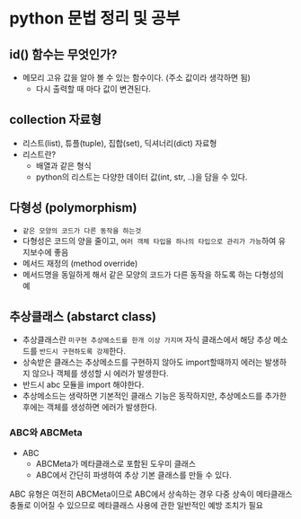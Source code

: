 # python 문법 정리 및 공부

## id() 함수는 무엇인가?

- 메모리 고유 값을 알아 볼 수 있는 함수이다. (주소 값이라 생각하면 됨)
  - 다시 출력할 때 마다 값이 변견된다.

## collection 자료형

- 리스트(list), 튜플(tuple), 집합(set), 딕셔너리(dict) 자료형
- 리스트란?
  - 배열과 같은 형식
  - python의 리스트는 다양한 데이터 값(int, str, ..)을 담을 수 있다.

## 다형성 (polymorphism)

- `같은 모양의 코드가 다른 동작을 하는것`
- 다형성은 코드의 양을 줄이고, `여러 객체 타입을 하나의 타입으로 관리가 가능`하여 유지보수에 좋음
- 메서드 재정의 (method override) 
- 메서드명을 동일하게 해서 같은 모양의 코드가 다른 동작을 하도록 하는 다형성의 예

## 추상클래스 (abstarct class)

- 추상클래스란 `미구현 추상메소드를 한개 이상 가지며` 자식 클래스에서 해당 추상 메소드를 `반드시 구현하도록 강제`한다.
- 상속받은 클래스는 추상메소드를 구현하지 않아도 import할때까지 에러는 발생하지 않으나 객체를 생성할 시 에러가 발생한다.
- 반드시 abc 모듈을 import 해야한다.
- 추상메소드는 생략하면 기본적인 클래스 기능은 동작하지만, 추상메소드를 추가한 후에는 객체를 생성하면 에러가 발생한다.

### ABC와 ABCMeta

- ABC
    - ABCMeta가 메타클래스로 포함된 도우미 클래스
    - ABC에서 간단히 파생하여 추상 기본 클래스를 만들 수 있다.

ABC 유형은 여전히 ABCMeta이므로 ABC에서 상속하는 경우 다중 상속이 메타클래스 충돌로 이어질 수 있으므로 메타클래스 사용에 관한 일반적인 예방 조치가 필요